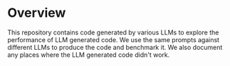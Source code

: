 # Overview

This repository contains code generated by various LLMs to explore the
performance of LLM generated code. We use the same prompts against different
LLMs to produce the code and benchmark it. We also document any places where
the LLM generated code didn't work.
